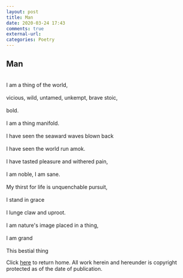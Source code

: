 ```yaml
---
layout: post
title: Man
date: 2020-03-24 17:43
comments: true
external-url:
categories: Poetry
---
```

## Man ##

<br> I am a thing of the world, <br /> <br> vicious, wild, untamed, unkempt, brave stoic, <br />
<br> bold. <br />
<br> I am a thing manifold. <br />
<br> I have seen the seaward waves blown back <br />
<br> I have seen the world run amok.<br/>
<br> I have tasted pleasure and withered pain, <br />
<br> I am noble, I am sane. <br />
<br> My thirst for life is unquenchable pursuit, <br />
<br> I stand in grace <br />
<br> I lunge claw and uproot. <br />
<br> I am nature's image placed in a thing, <br />
<br> I am grand <br />
<br> This bestial thing <br />

Click [here](https://wigdo.github.io/papyrus/) to return home.
All work herein and hereunder is copyright protected as of the date of publication.
